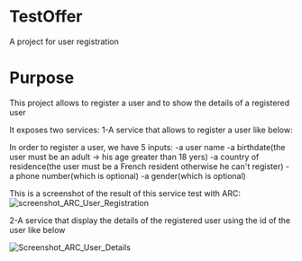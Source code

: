 # TestOffer
A project for user registration

# Purpose
This project allows to register a user and to show the details of a registered user

It exposes two services:
1-A service that allows to register a user like below:

In order to register a user, we have 5 inputs:
-a user name
-a birthdate(the user must be an adult -> his age greater than 18 yers)
-a country of residence(the user must be a French resident otherwise he can't register)
-a phone number(which is optional)
-a gender(which is optional)

This is a screenshot of the result of this service test with ARC:
![screenshot_ARC_User_Registration](https://user-images.githubusercontent.com/49645825/157831088-e1d4b4d5-2958-45c8-a170-56a1f3430f32.png)

2-A service that display the details of the registered user using the id of the user like below

![Screenshot_ARC_User_Details](https://user-images.githubusercontent.com/49645825/157831653-52138989-fbf0-45ee-9d65-c09043c3aa2d.png)

